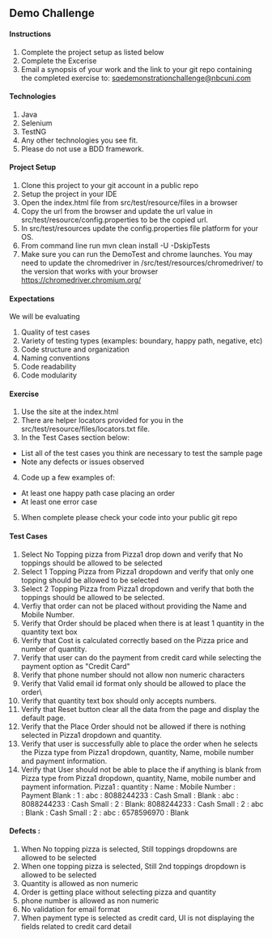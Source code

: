## Demo Challenge

#### Instructions
1. Complete the project setup as listed below
2. Complete the Excerise
3. Email a synopsis of your work and the link to your git repo containing the completed exercise to: sqedemonstrationchallenge@nbcuni.com

#### Technologies
1. Java
2. Selenium
3. TestNG
4. Any other technologies you see fit.
5. Please do not use a BDD framework.

#### Project Setup
1. Clone this project to your git account in a public repo
2. Setup the project in your IDE
3. Open the index.html file from src/test/resource/files in a browser
4. Copy the url from the browser and update the url value in src/test/resource/config.properties to be the copied url.
5. In src/test/resources update the config.properties file platform for your OS.
6. From command line run mvn clean install -U -DskipTests
7. Make sure you can run the DemoTest and chrome launches.  You may need to update the chromedriver in /src/test/resources/chromedriver/ to the version that works with your browser
   https://chromedriver.chromium.org/

#### Expectations
We will be evaluating
1. Quality of test cases
2. Variety  of testing types (examples: boundary, happy path, negative, etc)
3. Code structure and organization
4. Naming conventions
5. Code readability
6. Code modularity

#### Exercise
1. Use the site at the index.html
2. There are helper locators provided for you in the src/test/resource/files/locators.txt file.
3. In the Test Cases section below:
  - List all of the test cases you think are necessary to test the sample page
  - Note any defects or issues observed
4. Code up a few examples of:
  - At least one happy path case placing an order
  - At least one error case
5. When complete please check your code into your public git repo

#### Test Cases

 1.  Select No Topping pizza from Pizza1 drop down and verify that No toppings should be allowed to be selected
 2. Select 1 Topping Pizza from Pizza1 dropdown and verify that only one topping should be allowed to be selected
 3. Select 2 Topping Pizza from Pizza1 dropdown and verify that both the toppings should be allowed to be selected.
4. Verfiy that order can not be placed without providing the Name and Mobile Number.
5. Verify that Order should be placed when there is at least 1 quantity in the quantity text box
6. Verify that Cost is calculated correctly based on the Pizza price and number of quantity.
7. Verify that user can do the payment from credit card while selecting the payment option as "Credit Card"
8. Verify that phone number should not allow non numeric characters
9. Verify that Valid email id format only should be allowed to place the order\
10. Verify that quantity text box should only accepts numbers.
11. Verify that Reset button clear all the data from the page and display the default page.
12. Verify that the Place Order should not be allowed if there is nothing selected in Pizza1 dropdown and quantity.
13. Verify that user is successfully able to place the order when he selects the Pizza type from Pizza1 dropdown, quantity, Name, mobile number and payment information.
14. Verify that User should not be able to place the if anything is blank from Pizza type from Pizza1 dropdown, quantity, Name, mobile number and payment information.
Pizza1 : quantity : Name : Mobile Number : Payment
Blank  : 1        : abc  : 8088244233    : Cash
Small  : Blank    : abc  : 8088244233    : Cash
Small  : 2        : Blank: 8088244233    : Cash
Small  : 2    	  : abc  : Blank	     : Cash
Small  : 2    	  : abc  : 6578596970	 : Blank

 #### Defects :
 1. When No topping pizza is selected, Still toppings dropdowns are allowed to be selected
 2. When one topping pizza is selected, Still 2nd toppings dropdown is allowed to be selected
 3. Quantity is allowed as non numeric
 4. Order is getting place without selecting pizza and quantity
 5. phone number is allowed as non numeric
 6. No validation for email format
 7. When payment type is selected as credit card, UI is not displaying the fields related to credit card detail
 

